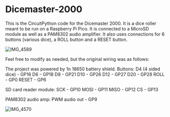 # Dicemaster-2000
This is the CircuitPython code for the Dicemaster 2000. It is a dice roller meant to be run on a Raspberry Pi Pico. It is connected to a MicroSD module as well as a PAM8302 audio amplifier. It also uses connections for 6 buttons (various dice), a ROLL button and a RESET button.

![IMG_4589](https://github.com/hiro24/Dicemaster-2000/assets/1022614/177d7dec-091e-47a9-9d93-547bf2dbbeae)

Feel free to modify as needed, but the original wiring was as follows:

The project was powered by 1n 18650 battery shield.
Buttons:
D4 (4 sided dice) - GP16
D6 - GP18
D8 - GP21
D10 - GP26
D12 - GP27
D20 - GP28
ROLL - GP0
RESET - GP6

SD card reader module: 
SCK - GP10
MOSI - GP11
MISO - GP12
CS - GP13

PAM8302 audio amp:
PWM audio out - GP9

![IMG_4570](https://github.com/hiro24/Dicemaster-2000/assets/1022614/6c346b0f-c500-403b-933d-0b9566066da2)


